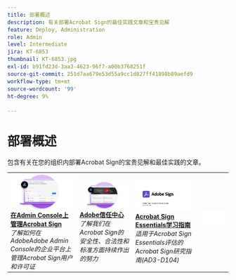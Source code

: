 ```yaml
---
title: 部署概述
description: 有关部署Acrobat Sign的最佳实践文章和宝贵见解
feature: Deploy, Administration
role: Admin
level: Intermediate
jira: KT-6853
thumbnail: KT-6853.jpg
exl-id: b91fd23d-3aa3-4623-96f7-a00b3768251f
source-git-commit: 251d7aa679e53d55a9cc1d827ff41898b89aefd9
workflow-type: tm+mt
source-wordcount: '99'
ht-degree: 9%

---
```


# 部署概述

包含有关在您的组织内部署Acrobat Sign的宝贵见解和最佳实践的文章。

<table style="table-layout:fixed">
<tr>
  <td>
    <a href="https://helpx.adobe.com/cn/enterprise/using/verify-domain-ownership.html" target="_blank">
      <img alt="Admin Console" src="assets/Deploy_Admin.png" />
    </a>
    <div>
    <a href="https://helpx.adobe.com/cn/enterprise/using/verify-domain-ownership.html" target="_blank"><strong>在Admin Console上管理Acrobat Sign</strong></a>
    </div>
    <em>了解如何在AdobeAdobe Admin Console的企业平台上管理Acrobat Sign用户和许可证</em>
    <br>
  </td>
  <td>
    <a href="https://www.adobe.com/cn/trust/document-cloud-security.html" target="_blank">
      <img alt="Adobe 信任中心" src="assets/Deploy_Trust.png" />
    </a>
    <div>
    <a href="https://www.adobe.com/cn/trust/document-cloud-security.html" target="_blank"><strong>Adobe信任中心</strong></a>
    </div>
    <em>了解我们在Acrobat Sign的安全性、合法性和标准方面持续作出的努力</em>
    <br>
  </td>
  <td>
    <a href="assets/SignStudyGuide.pdf">
      <img alt="Acrobat Sign Essentials学习指南" src="assets/SignStudyGuide.png" />
    </a>
    <div>
    <a href="assets/SignStudyGuide.pdf"><strong>Acrobat Sign Essentials学习指南</strong></a>
    </div>
    <em>适用于Acrobat Sign Essentials评估的Acrobat Sign研究指南(AD3-D104)</em>
    <br>
  </td>
  <td>
    <img alt="间隔物" src="assets/Whitespacer.png" />
    <div>
    <br>
  </td>
</tr>
</table>
